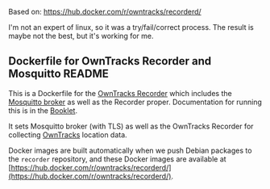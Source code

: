 Based on: https://hub.docker.com/r/owntracks/recorderd/

I'm not an expert of linux, so it was a try/fail/correct process. The result is maybe not the best, but it's working for me.

## Dockerfile for OwnTracks Recorder and Mosquitto README

This is a Dockerfile for the [OwnTracks Recorder](https://github.com/owntracks/recorder) which includes the [Mosquitto broker](http://mosquitto.org) as well as the Recorder proper. Documentation for running this is in the [Booklet](http://owntracks.org/booklet/clients/recorder/).

It sets Mosquitto broker (with TLS) as well as the OwnTracks Recorder for collecting [OwnTracks](http://owntracks.org) location data.

Docker images are built automatically when we push Debian packages to the `recorder` repository, and these Docker images are available at [https://hub.docker.com/r/owntracks/recorderd/](https://hub.docker.com/r/owntracks/recorderd/).
